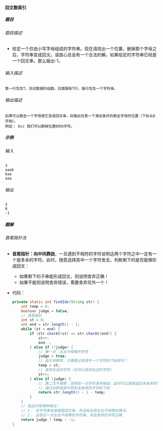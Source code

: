 #### 回文数索引

##### 题目

###### 题目描述

+ 给定一个仅由小写字母组成的字符串。现在请找出一个位置，删掉那个字母之后，字符串变成回文。请放心总会有一个合法的解。如果给定的字符串已经是一个回文串，那么输出-1。

###### 输入描述

```
第一行包含T，测试数据的组数。后面跟有T行，每行包含一个字符串。
```

###### 输出描述

```
如果可以删去一个字母使它变成回文串，则输出任意一个满足条件的删去字母的位置（下标从0开始）。
例如： bcc 我们可以删掉位置0的b字符。
```

##### 示例

###### 输入

```
3
aaab
baa
aaa
```

###### 输出

```
3
0
-1
```

##### 题解

###### 首尾指针法

+ **首尾指针：向中间靠拢**，一旦遇到不相符的字符说明这两个字符之中一定有一个是多余的字符。此时，随意选择其中一个字符舍去，判断剩下的是否能够形成回文：

  + 如果剩下的子串能形成回文，则说明舍弃正确！
  + 如果不能则说明舍弃错误，需要舍弃另外一个！

+ 代码：

  ```java
  private static int findIdx(String str) {
      int temp = 0;
      boolean judge = false;
      // 首尾指针
      int st = 0;
      int end = str.length() - 1;
      while (st < end) {
          if (str.charAt(st) == str.charAt(end)) {
              st++;
              end--;
          } else if (!judge) {
              // 第一次：左右不相等的字符
              judge = true;
              // 由于对称性，只需要记录其中一个字符的下标即可！
              temp = st;
              // 舍弃左边的字符（也可以舍弃右边的字符）
              st++;
          } else if (judge) {
              // 第二次不相等：说明前一次字符舍弃错误，此时可以直接返回未舍弃的字符的下标
              // 通过对称性即可获知未舍弃的字符的下标
              return str.length() - 1 - temp;
          }
      }
      // 到此时有两种情况：
      // 1： 该字符串本身就是回文串，并没有出现左右不相等的情况。
      // 2： 出现过一次左右不相等的字符串，并且舍弃的字符正确
      return judge ? temp : -1;
  }
  ```
  
  
  
  
